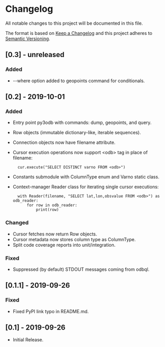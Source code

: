 # Changelog
All notable changes to this project will be documented in this file.

The format is based on [Keep a Changelog](http://keepachangelog.com/)
and this project adheres to [Semantic Versioning](http://semver.org/).


## [0.3] - unreleased

### Added
* --where option added to geopoints command for conditionals.


## [0.2] - 2019-10-01
### Added
* Entry point py3odb with commands: dump, geopoints, and query.
* Row objects (immutable dictionary-like, iterable sequences).
* Connection objects now have filename attribute.
* Cursor execution operations now support \<odb> tag in place of filename:

        cur.execute("SELECT DISTINCT varno FROM <odb>")

* Constants submodule with ColumnType enum and Varno static class.
* Context-manager Reader class for iterating single cursor executions:

        with Reader(filename, "SELECT lat,lon,obsvalue FROM <odb>") as odb_reader:
            for row in odb_reader:
                print(row)

### Changed
* Cursor fetches now return Row objects.
* Cursor metadata now stores column type as ColumnType.
* Split code coverage reports into unit/integration.

### Fixed
* Suppressed (by default) STDOUT messages coming from odbql.


## [0.1.1] - 2019-09-26

### Fixed
* Fixed PyPI link typo in README.md.


## [0.1] - 2019-09-26
* Initial Release.
